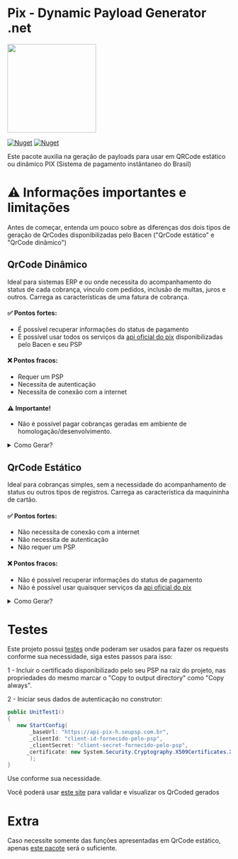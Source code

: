 # Pix - Dynamic Payload Generator .net


<img width='200' src='https://user-images.githubusercontent.com/5353685/101644586-233eb080-3a14-11eb-9cec-2172586abfde.png'/>

[![Nuget](https://img.shields.io/nuget/dt/pix-dynamic-payload-generator.net)](https://www.nuget.org/packages/pix-dynamic-payload-generator.net)
[![Nuget](https://img.shields.io/nuget/v/pix-dynamic-payload-generator.net)](https://www.nuget.org/packages/pix-dynamic-payload-generator.net)

Este pacote auxilia na geração de payloads para usar em QRCode estático ou dinâmico PIX (Sistema de pagamento instântaneo do Brasil)

# ⚠ Informações importantes e limitações
Antes de começar, entenda um pouco sobre as diferenças dos dois tipos de geração de QrCodes disponibilizadas pelo Bacen ("QrCode estático" e "QrCode dinâmico")

## QrCode Dinâmico
Ideal para sistemas ERP e ou onde necessita do acompanhamento do status de cada cobrança, vinculo com pedidos, inclusão de multas, juros e outros.
Carrega as características de uma fatura de cobrança.

#### ✅ Pontos fortes:
- É possível recuperar informações do status de pagamento
- É possível usar todos os serviços da [api oficial do pix](https://bacen.github.io/pix-api/#/Pix/get_pix) disponibilizadas pelo Bacen e seu PSP

#### ❌ Pontos fracos:
- Requer um PSP
- Necessita de autenticação
- Necessita de conexão com a internet

#### ⚠ Importante!
- Não é possível pagar cobranças geradas em ambiente de homologação/desenvolvimento.

<details>
   <summary> Como Gerar?</summary>

Instale [este pacote](https://www.nuget.org/packages/pix-dynamic-payload-generator.net) na sua aplicação:

```
Install-Package pix-dynamic-payload-generator.net
```

E inicie:

```csharp
 new StartConfig(
       _baseUrl: "https://api-pix-h.seupsp.com.br",
       _clientId: "client-id-fornecido-pelo-psp",
       _clientSecret: "client-secret-fornecido-pelo-psp",
      _certificate: new System.Security.Cryptography.X509Certificates.X509Certificate2(@".\certificado.p12")
       );
```

1 - Crie uma cobrança

```csharp
var cob = new CobRequest(_chave: "1b0e2743-0769-4f21-b0b7-9cfddb2a5a2b")
{
    Calendario = new Calendario
    {
        Expiracao = 3600
    },
    Devedor = new Devedor
    {
        Cpf = "12345678909",
        Nome = "Francisco da Silva",
    },
    Valor = new Valor
    {
        Original = "1.00"
    },
    SolicitacaoPagador = "Serviço realizado.",
    InfoAdicionais = new System.Collections.Generic.List<InfoAdicional>
    {
        new InfoAdicional
        {
            Nome = "Campo 1",
            Valor = "Informação Adicional1 do PSP-Recebedor"
        },
        new InfoAdicional
        {
            Nome = "Campo 2",
            Valor = "Informação Adicional2 do PSP-Recebedor"
        }
    }
};

var cobRequest = new CobRequestService();

var cb = await cobRequest.Create(System.Guid.NewGuid().ToString("N"), cob);
```

2 - Consultar a cobrança gerada

```csharp
var cobRequest = new CobRequestService();

var cob = await cobRequest.GetByTxId("496b0fd872ba49a0ad5b55572debdabf");

var payload = cob.ToPayload(new Merchant("Alexandre Lima", "Presidente Prudente"));

var stringToQrCode = payload.GenerateStringToQrCode();

```

2 - Gerar o Payload a partir da cobrança gerada
```csharp
 var payload = cob.ToPayload(new Merchant("Alexandre Lima", "Presidente Prudente"));
```

3 - Pegar uma string para setar em um QrCode a partir do Payload gerado

```csharp
 var stringToQrCode = payload.GenerateStringToQrCode();
```

Retornará uma string como esta:

```
00020126880014br.gov.bcb.pix2566qrcodes-pix.gerencianet.com.br/v2/47cfcf6092c342e7bf2a24036d03ca9952040000530398654041.005802BR5914Alexandre Lima6019Presidente Prudente62290525496b0fd872ba49a0ad5b55572630459AE
```

4 - Por fim, basta setar em um QRCode! ;)

</details>



## QrCode Estático
Ideal para cobranças simples, sem a necessidade do acompanhamento de status ou outros tipos de registros.
Carrega as característica da maquininha de cartão.

#### ✅ Pontos fortes:
- Não necessita de conexão com a internet
- Não necessita de autenticação
- Não requer um PSP

#### ❌ Pontos fracos:
- Não é possível recuperar informações do status de pagamento
- Não é possível usar quaisquer serviços da [api oficial do pix](https://bacen.github.io/pix-api/#/Pix/get_pix)

<details>
   <summary> Como Gerar?</summary>

Instale [este pacote](https://www.nuget.org/packages/pix-dynamic-payload-generator.net) na sua aplicação:

```
Install-Package pix-dynamic-payload-generator.net
```

E inicie:

```csharp
 new StartConfig(
       _baseUrl: "https://api-pix-h.seupsp.com.br",
       _clientId: "client-id-fornecido-pelo-psp",
       _clientSecret: "client-secret-fornecido-pelo-psp",
      _certificate: new System.Security.Cryptography.X509Certificates.X509Certificate2(@".\certificado.p12")
       );
```

1 - Crie uma instância de Cobrança usando como parâmetros a chave pix, em seguida converta para um Payload passando como parâmetro o id de identificação da transação e informações do títular da conta.

```csharp
var cobranca = new Cobranca(_chave: "bee05743-4291-4f3c-9259-595df1307ba1");
```

#### Você pode optar por adicionar mais algumas informações (não obrigatório):
- Valor (Caso não informado, ficará livre para o pagador digitar o valor);
- Descriçao (Caso informado, aparecerá no momento do pagamento).

Exemplo, definindo o valor de R$ 15,00 e descrição "Pagamento do pedido X":
```csharp
Cobranca cobranca = new Cobranca(_chave: "bee05743-4291-4f3c-9259-595df1307ba1")
{
    SolicitacaoPagador = "Pagamento do Pedido X",
    Valor = new Valor
    {
        Original = "15.00"
    }
};

```

2 - Gerar o Payload a partir da cobrança criada
```csharp
var payload = cobranca.ToPayload("O-TxtId-Aqui", new Merchant("Alexandre Sanlim", "Presidente Prudente"));
```

3 - Pegar uma string para setar em um QrCode a partir do Payload gerado

```csharp
var stringToQrCode = payload.GenerateStringToQrCode();
```

Retornará uma string como esta:

```
00020126580014br.gov.bcb.pix0136bee05743-4291-4f3c-9259-595df1307ba1520400005303986540510.005802BR5914Alexandre Lima6019Presidente Prudente62180514Um-Id-Qualquer6304D475
```

4 - Por fim, basta setar em um QRCode! ;)

<img src='https://dyn-qrcode.vercel.app/api?url=00020126580014br.gov.bcb.pix0136bee05743-4291-4f3c-9259-595df1307ba1520400005303986540510.005802BR5914Alexandre%20Lima6019Presidente%20Prudente62180514Um-Id-Qualquer6304D475' />

</details>

# Testes

Este projeto possui [testes](https://github.com/alexandresanlim/pix-dynamic-payload-generator.net/blob/master/pix-dynamic-payload-generator.net-test/UnitTest1.cs) onde poderam ser usados para fazer os requests conforme sua necessidade, siga estes passos para isso:

1 - Incluir o certificado disponibilizado pelo seu PSP na raiz do projeto, nas propriedades do mesmo marcar o "Copy to output directory" como "Copy always".

2 - Iniciar seus dados de autenticação no construtor:

```csharp
public UnitTest1()
{
   new StartConfig(
       _baseUrl: "https://api-pix-h.seupsp.com.br",
       _clientId: "client-id-fornecido-pelo-psp",
       _clientSecret: "client-secret-fornecido-pelo-psp",
      _certificate: new System.Security.Cryptography.X509Certificates.X509Certificate2(@".\certificado.p12")
       );
}
```
Use conforme sua necessidade.

Você poderá usar [este site](https://pix.nascent.com.br/tools/pix-qr-decoder/) para validar e visualizar os QrCoded gerados

# Extra
Caso necessite somente das funções apresentadas em QrCode estático, apenas [este pacote](https://github.com/alexandresanlim/pix-payload-generator.net) será o suficiente.

